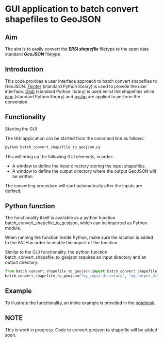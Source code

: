 # GUI application to batch convert shapefiles to GeoJSON

## Aim

The aim is to easily convert the ***ERSI shapefile*** filetype to the open data standard ***GeoJSON*** filetype.



## Introduction

This code provides a user interface approach to batch convert shapefiles to GeoJSON. [Tkinter](https://wiki.python.org/moin/TkInter) (standard Python library) is used to provide the user interface. [Glob](https://docs.python.org/3/library/glob.html) (standard Python library) is used enlist the shapefiles while [json](https://docs.python.org/3/library/json.html) (standard Python library) and [pyshp](https://pypi.python.org/pypi/pyshp) are applied to perform the conversion.


## Functionality

Starting the GUI

The GUI application can be started from the command line as follows:

```python
python batch_convert_shapefile_to_geojson.py
```

This will bring up the following GUI elements, in order:

- A window to define the input directory storing the input shapefiles.
- A window to define the output directory where the output GeoJSON will be written.

The converting procedure will start automatically after the inputs are defined.



## Python function

The functionality itself is available as a python function batch_convert_shapefile_to_geojson, which can be imported as Python module.

When running the function inside Python, make sure the location is added to the PATH in order to enable the import of the function.

Similar to the GUI functionality, the python function batch_convert_shapefile_to_geojson requires an input directory and an output directory:

```python
from batch_convert_shapefile_to_geojson import batch_convert_shapefile_to_geojson
batch_convert_shapefile_to_geojson("my_input_directory", "my_output_directory")
```



## Example

To illustrate the functionality, an inline example is provided in the [notebook](https://github.com/inbo/inbo-pyutils/blob/shapefile_geojson_shapefile/gis/shapefile_geojson_shapefile/batch_convert_shapefile_to_geojson.ipynb).



## NOTE

This is work in progress.  Code to convert geojson to shapefile will be added soon.
